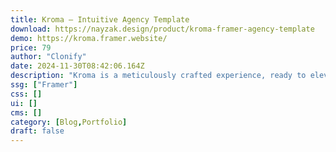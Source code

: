 ```yaml
---
title: Kroma — Intuitive Agency Template
download: https://nayzak.design/product/kroma-framer-agency-template
demo: https://kroma.framer.website/
price: 79
author: "Clonify"
date: 2024-11-30T08:42:06.164Z
description: "Kroma is a meticulously crafted experience, ready to elevate your agency's online presence into a breathtaking masterpiece. Its captivating aesthetics and intuitive user interface work hand-in-hand to showcase your brand's creative vision."
ssg: ["Framer"]
css: []
ui: []
cms: []
category: [Blog,Portfolio]
draft: false
---
```

